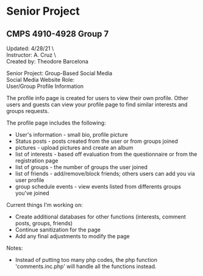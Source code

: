 # Senior Project
## **CMPS 4910-4928 Group 7**

Updated: 4/28/21 \  
Instructor: A. Cruz \    
Created by: Theodore Barcelona 

Senior Project: Group-Based Social Media \
Social Media Website Role: \
User/Group Profile Information

The profile info page is created for users to view their own profile. Other users and guests can view your profile page
to find similar interests and groups requests.
 
The profile page includes the following:

* User's information - small bio, profile picture
* Status posts - posts created from the user or from groups joined
* pictures - upload pictures and create an album
* list of interests - based off evaluation from the questionnaire or from the registration page
* list of groups - the number of groups the user joined
* list of friends - add/remove/block friends; others users can add you via user profile 
* group schedule events - view events listed from differents groups you've joined

Current things I'm working on:

* Create additional databases for other functions (interests, comment posts, groups, friends)
* Continue sanitization for the page
* Add any final adjustments to modify the page

Notes:
* Instead of putting too many php codes, the php function 'comments.inc.php' will handle all the functions instead.
